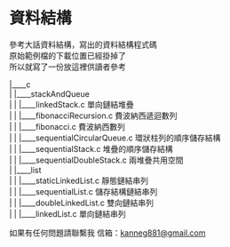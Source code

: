 # 資料結構

參考大話資料結構，寫出的資料結構程式碼  
原始範例檔的下載位置已經掛掉了  
所以就寫了一份放這裡供讀者參考  

|____c  
| |____stackAndQueue  
| | |____linkedStack.c 單向鏈結堆疊  
| | |____fibonacciRecursion.c 費波納西遞迴數列  
| | |____fibonacci.c 費波納西數列  
| | |____sequentialCircularQueue.c 環狀柱列的順序儲存結構  
| | |____sequentialStack.c 堆疊的順序儲存結構  
| | |____sequentialDoubleStack.c 兩堆疊共用空間  
| |____list  
| | |____staticLinkedList.c 靜態鏈結串列  
| | |____sequentialList.c 儲存結構鏈結串列  
| | |____doubleLinkedList.c 雙向鏈結串列  
| | |____linkedList.c 單向鏈結串列  


如果有任何問題請聯繫我
信箱：kanneg881@gmail.com
